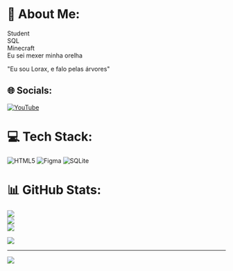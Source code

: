# 💫 About Me:
Student<br>SQL<br>Minecraft<br>Eu sei mexer minha orelha
<p>"Eu sou Lorax, e falo pelas árvores"</p>


## 🌐 Socials:
[![YouTube](https://img.shields.io/badge/YouTube-%23FF0000.svg?logo=YouTube&logoColor=white)](https://youtube.com/@https://www.youtube.com/@SouzI.) 

# 💻 Tech Stack:
![HTML5](https://img.shields.io/badge/html5-%23E34F26.svg?style=for-the-badge&logo=html5&logoColor=white) 	![Figma](https://img.shields.io/badge/figma-%23F24E1E.svg?style=for-the-badge&logo=figma&logoColor=white) ![SQLite](https://img.shields.io/badge/sqlite-%2307405e.svg?style=for-the-badge&logo=sqlite&logoColor=white)
# 📊 GitHub Stats:
![](https://github-readme-stats.vercel.app/api?username=JonasExtreme&theme=dark&hide_border=false&include_all_commits=true&count_private=true)<br/>
![](https://github-readme-streak-stats.herokuapp.com/?user=JonasExtreme&theme=dark&hide_border=false)<br/>
![](https://github-readme-stats.vercel.app/api/top-langs/?username=JonasExtreme&theme=dark&hide_border=false&include_all_commits=true&count_private=true&layout=compact)


<img src="https://static.wikia.nocookie.net/your-bizarre-adventure/images/0/03/New_Diavolo.png/revision/latest?cb=20221212232410">

---
[![](https://visitcount.itsvg.in/api?id=JonasExtreme&icon=0&color=8)](https://visitcount.itsvg.in)
